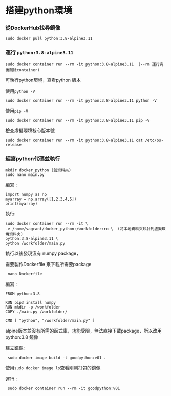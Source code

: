 # 搭建python環境

### 從DockerHub找尋鏡像

    sudo docker pull python:3.8-alpine3.11
    
### 運行 `python:3.8-alpine3.11`

    sudo docker container run --rm -it python:3.8-alpine3.11  (--rm 運行完後刪除container)
    
可執行python環境，查看python 版本

  使用`python -V`

    sudo docker container run --rm -it python:3.8-alpine3.11 python -V
    
  使用`pip -V`  
 
    sudo docker container run --rm -it python:3.8-alpine3.11 pip -V
    
  檢查虛擬環境核心版本號
    
    sudo docker container run --rm -it python:3.8-alpine3.11 cat /etc/os-release
    
  ###   編寫python代碼並執行
    mkdir docker_python (創資料夾)
    sudo nano main.py

編寫 :

    import numpy as np
    myarray = np.array([1,2,3,4,5])
    print(myarray)

執行:

    sudo docker container run --rm -it \
    -v /home/vagrant/docker_python:/workfolder:ro \  (將本地資料夾映射到虛擬環境資料夾)
    python:3.8-alpine3.11 \
    python /workfolder/main.py
    
執行以後發現沒有  numpy package，

需要製作Dockerfile 來下載所需要package

     nano Dockerfile
     
編寫 :
     
    FROM python:3.8

    RUN pip3 install numpy
    RUN mkdir -p /workfolder
    COPY ./main.py /workfolder/

    CMD [ "python", "/workfolder/main.py" ]
   
  
alpine版本並沒有所需的函式庫，功能受限，無法直接下載package，所以改用python:3.8 鏡像


建立鏡像:

     sudo docker image build -t goodpython:v01 .
     
 使用`sudo docker image ls`查看剛剛打包的鏡像    

運行 :

     sudo docker container run --rm -it goodpython:v01
